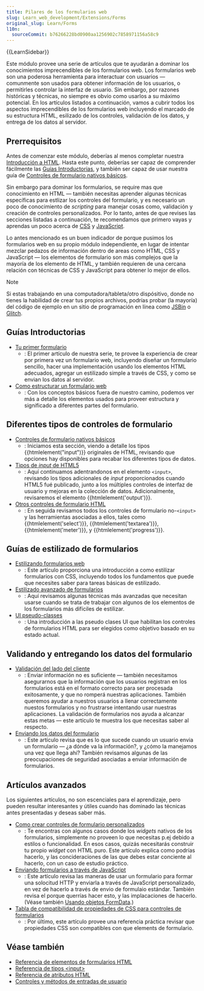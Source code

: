 ```yaml
---
title: Pilares de los formularios web
slug: Learn_web_development/Extensions/Forms
original_slug: Learn/Forms
l10n:
  sourceCommit: b76266228bd0900aa1256902c7858971156a58c9
---
```


{{LearnSidebar}}

Este módulo provee una serie de artículos que te ayudarán a dominar los conocimientos imprecendibles de los formularios web. Los formularios web son una poderosa herramienta para interactuar con usuarios — comunmente son usados para obtener información de los usuarios, o permitirles controlar la interfaz de usuario. Sin embargo, por razones históricas y técnicas, no siempre es obvio como usarlos a su máximo potencial. En los artículos listados a continuación, vamos a cubrir todos los aspectos imprecendibles de los formularios web incluyendo el marcado de su estructura HTML, esilizado de los controles, validación de los datos, y entrega de los datos al servidor.

## Prerrequisitos

Antes de comenzar este módulo, deberías al menos completar nuestra [Introducción a HTML](/es/docs/Learn/HTML/Introduction_to_HTML). Hasta este punto, deberías ser capaz de comprender fácilmente las [Guías Introductorias](#guías_introductorias), y también ser capaz de usar nuestra guía de [Controles de formulario nativos básicos](/es/docs/Learn/Forms/Basic_native_form_controls).

Sin embargo para dominar los formularios, se require mas que conocimiento en HTML — también necesitas aprender algunas técnicas específicas para estlizar los controles del formulario, y es necesario un poco de conocimiento de _scripting_ para manejar cosas como, validación y creación de controles personalizados. Por lo tanto, antes de que revises las secciones listadas a continuación, te recomendamos que primero vayas y aprendas un poco acerca de [CSS](/es/docs/Learn/CSS) y [JavaScript](/es/docs/Learn/JavaScript).

Lo antes mencionado es un buen indicador de porque pusimos los formularios web en su propio módulo independiente, en lugar de intentar mezclar pedazos de información dentro de areas como HTML, CSS y JavaScript — los elementos de formulario son más complejos que la mayoría de los elemento de HTML, y también requieren de una cercana relación con técnicas de CSS y JavaScript para obtener lo mejor de ellos.

> [!NOTE]
> Si estas trabajando en una computadora/tableta/otro dispósitivo, donde no tienes la habilidad de crear tus propios archivos, podrías probar (la mayoría) del código de ejemplo en un sitio de programación en línea como [JSBin](https://jsbin.com/) o [Glitch](https://glitch.com/).

## Guías Introductorias

- [Tu primer formulario](/es/docs/Learn/Forms/Your_first_form)
  - : El primer artículo de nuestra serie, te provee la experiencia de crear por primera vez un formulario web, incluyendo diseñar un formulario sencillo, hacer una implementación usando los elementos HTML adecuados, agregar un estilizado simple a través de CSS, y como se envian los datos al servidor.
- [Como estructurar un formulario web](/es/docs/Learn/Forms/How_to_structure_a_web_form)
  - : Con los conceptos básicos fuera de nuestro camino, podemos ver más a detalle los elementos usados para proveer estructura y significado a diferentes partes del formulario.

## Diferentes tipos de controles de formulario

- [Controles de formulario nativos básicos](/es/docs/Learn/Forms/Basic_native_form_controls)
  - : Iniciamos esta sección, viendo a detalle los tipos {{htmlelement("input")}} originales de HTML, revisando que opciones hay disponibles para recabar los diferentes tipos de datos.
- [Tipos de _input_ de HTML5](/es/docs/Learn/Forms/HTML5_input_types)
  - : Aquí continuamos adentrandonos en el elemento `<input>`, revisando los tipos adicionales de _input_ proporcionados cuando HTML5 fué publicado, junto a los múltiples controles de interfaz de usuario y mejoras en la colección de datos. Adicionalmente, revisaremos el elemento {{htmlelement('output')}}.
- [Otros controles de formulario HTML](/es/docs/Learn/Forms/Other_form_controls)
  - : En seguida revisamos todos los controles de formulario no-`<input>` y las herramientas asociadas a ellos, tales como {{htmlelement('select')}}, {{htmlelement('textarea')}}, {{htmlelement('meter')}}, y {{htmlelement('progress')}}.

## Guías de estilizado de formularios

- [Estilizando formularios web](/es/docs/Learn/Forms/Styling_web_forms)
  - : Este artículo proporciona una introducción a como estilizar formularios con CSS, incluyendo todos los fundamentos que puede que necesites saber para tareas básicas de estilizado.
- [Estilizado avanzado de formularios](/es/docs/Learn/Forms/Advanced_form_styling)
  - : Aquí revisamos algunas técnicas más avanzadas que necesitan usarse cuando se trata de trabajar con algunos de los elementos de los formularios más difíciles de estilizar.
- [UI pseudo-classes](/es/docs/Learn/Forms/UI_pseudo-classes)
  - : Una introducción a las pseudo clases UI que habilitan los controles de formularios HTML para ser elegidos como objetivo basado en su estado actual.

## Validando y entregando los datos del formulario

- [Validación del lado del cliente](/es/docs/Learn/Forms/Form_validation)
  - : Enviar información no es suficiente — también necesitamos asegurarnos que la información que los usuarios registran en los formularios está en el formato correcto para ser procesada exitosamente, y que no romperá nuestras aplicaciones. También queremos ayudar a nuestros usuarios a llenar correctamente nuestos formularios y no frustrarse intentando usar nuestras aplicaciones. La validación de formularios nos ayuda a alcanzar estas metas — este artículo te muestra los que necesitas saber al respecto.
- [Enviando los datos del formulario](/es/docs/Learn/Forms/Sending_and_retrieving_form_data)
  - : Este artículo revisa que es lo que sucede cuando un usuario envia un formulario — ¿a dónde va la información?, y ¿cómo la manejamos una vez que llega ahí? También revisamos algunas de las preocupaciones de seguridad asociadas a enviar información de formularios.

## Artículos avanzados

Los siguientes artículos, no son escenciales para el aprendizaje, pero pueden resultar interesantes y útiles cuando has dominado las técnicas antes presentadas y deseas saber más.

- [Como crear controles de formulario personalizados](/es/docs/Learn/Forms/How_to_build_custom_form_controls)
  - : Te encontras con algunos casos donde los _widgets_ nativos de los formularios, simplemente no proveen lo que necesitas p.ej debido a estilos o funcionalidad. En esos casos, quizás necesitarás construir tu propio _widget_ con HTML puro. Este artículo explica como podrías hacerlo, y las concideraciones de las que debes estar conciente al hacerlo, con un caso de estudio práctico.
- [Enviando formularios a través de JavaScript](/es/docs/Learn/Forms/Sending_forms_through_JavaScript)
  - : Este artículo revisa las maneras de usar un formulario para formar una solocitud HTTP y enviarla a través de JavaScript personalizado, en vez de hacerlo a través de envio de formulaio estándar. También revisa el porque querrías hacer esto, y las implacaciones de hacerlo. (Véase también [Usando objetos FormData](/es/docs/Web/API/XMLHttpRequest_API/Using_FormData_Objects).)
- [Tabla de compatibilidad de propiedades de CSS para controles de formularios](/es/docs/Learn/Forms/Property_compatibility_table_for_form_controls)
  - : Por último, este artículo provee una referencia práctica revisar que propiedades CSS son compatibles con que elements de formulario.

## Véase también

- [Referencia de elementos de formularios HTML](/es/docs/Web/HTML/Element#formularios)
- [Referencia de tipos \<input>](/es/docs/Web/HTML/Element/input)
- [Referencia de atributos HTML](/es/docs/Web/HTML/Attributes)
- [Controles y métodos de entradas de usuario](/es/docs/Learn/Forms/User_input_methods)

